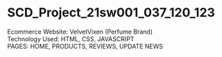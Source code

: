 # SCD_Project_21sw001_037_120_123
Ecommerce Website: VelvetVixen (Perfume Brand) <br>
Technology Used: HTML, CSS, JAVASCRIPT <br>
PAGES: HOME, PRODUCTS, REVIEWS, UPDATE NEWS